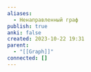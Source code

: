 ```yaml
---
aliases:
  - Ненаправленный граф
publish: true
anki: false
created: 2023-10-22 19:31
parent:
  - "[[Graph]]"
connected: []
---
```
















